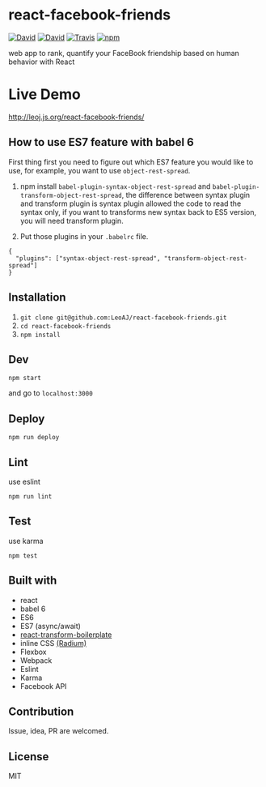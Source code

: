 # react-facebook-friends

[![David](https://img.shields.io/david/LeoAJ/react-facebook-friends.svg?style=flat-square)](https://david-dm.org/LeoAJ/react-facebook-friends)
[![David](https://img.shields.io/david/dev/LeoAJ/react-facebook-friends.svg?style=flat-square)](https://david-dm.org/LeoAJ/react-facebook-friends#info=devDependencies)
[![Travis](https://img.shields.io/travis/LeoAJ/react-facebook-friends.svg?style=flat-square)](https://travis-ci.org/LeoAJ/react-facebook-friends)
[![npm](https://img.shields.io/npm/l/express.svg?style=flat-square)](https://github.com/LeoAJ/react-facebook-friends/blob/master/LICENSE)

web app to rank, quantify your FaceBook friendship based on human behavior with React

# Live Demo

http://leoj.js.org/react-facebook-friends/

<!--

## Detail

To know more detail, please read my [post](http://leoj.js.org/personal/React-iTunes-Search/).

-->

## How to use ES7 feature with babel 6

First thing first you need to figure out which ES7 feature you would like to use, for example, you want to use `object-rest-spread`.

1. npm install `babel-plugin-syntax-object-rest-spread` and `babel-plugin-transform-object-rest-spread`, the difference between syntax plugin and transform plugin is syntax plugin allowed the code to read the syntax only, if you want to transforms new syntax back to ES5 version, you will need transform plugin.

2. Put those plugins in your `.babelrc` file.

```
{
  "plugins": ["syntax-object-rest-spread", "transform-object-rest-spread"]
}
```

## Installation

1. `git clone git@github.com:LeoAJ/react-facebook-friends.git`
2. `cd react-facebook-friends`
3. `npm install`

## Dev

```
npm start
```
and go to `localhost:3000`

## Deploy

```
npm run deploy
```

## Lint

use eslint

```
npm run lint
```

## Test

use karma

```
npm test
```

## Built with

* react
* babel 6
* ES6
* ES7 (async/await)
* [react-transform-boilerplate](https://github.com/gaearon/react-transform-boilerplate)
* inline CSS [(Radium)](http://stack.formidable.com/radium/)
* Flexbox
* Webpack
* Eslint
* Karma
* Facebook API

## Contribution

Issue, idea, PR are welcomed.

## License

MIT
